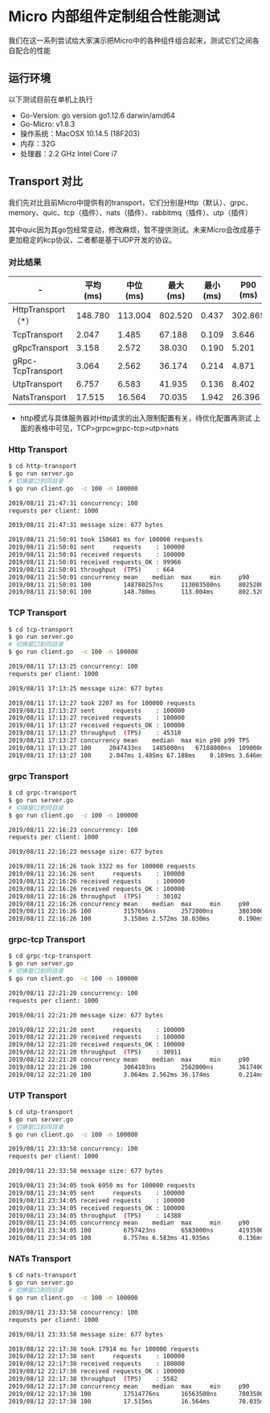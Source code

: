 # Micro 内部组件定制组合性能测试

我们在这一系列尝试给大家演示把Micro中的各种组件组合起来，测试它们之间各自配合的性能

## 运行环境

以下测试目前在单机上执行

- Go-Version: go version go1.12.6 darwin/amd64
- Go-Micro: v1.8.3
- 操作系统：MacOSX 10.14.5 (18F203)
- 内存：32G
- 处理器：2.2 GHz Intel Core i7

## Transport 对比

我们先对比目前Micro中提供有的transport，它们分别是Http（默认）、grpc、memory、quic、tcp（插件）、nats（插件）、rabbitmq（插件）、utp（插件）

其中quic因为其go包经常变动，修改麻烦，暂不提供测试。未来Micro会改成基于更加稳定的kcp协议，二者都是基于UDP开发的协议。

### 对比结果

-|平均<br/>(ms)|中位<br/>(ms)|最大<br/>(ms)|最小<br/>(ms)|P90<br/>(ms)|P99<br/>(ms)|TPS
---|---|---|---|---|---|---|---
HttpTransport（*）|148.780|113.004|802.520|0.437|302.865|396|664
TcpTransport|2.047|1.485|67.188|0.109|3.646|23|45310
gRpcTransport|3.158|2.572|38.030|0.190|5.201|20|30102
gRpc-TcpTransport|3.064|2.562|36.174|0.214|4.871|19|30911
UtpTransport|6.757|6.583|41.935|0.136|8.402|24|14388
NatsTransport|17.515|16.564|70.035|1.942|26.396|51|5582

* http模式与具体服务器对Http请求的出入限制配置有关，待优化配置再测试
上面的表格中可见，TCP>grpc≈grpc-tcp>utp>nats

### Http Transport

```bash
$ cd http-transport
$ go run server.go
# 切换窗口到同目录
$ go run client.go  -c 100 -n 100000

2019/08/11 21:47:31 concurrency: 100
requests per client: 1000

2019/08/11 21:47:31 message size: 677 bytes

2019/08/11 21:50:01 took 150601 ms for 100000 requests
2019/08/11 21:50:01 sent     requests    : 100000
2019/08/11 21:50:01 received requests    : 100000
2019/08/11 21:50:01 received requests_OK : 99966
2019/08/11 21:50:01 throughput  (TPS)    : 664
2019/08/11 21:50:01 concurrency mean    median  max     min     p90     p99     TPS
2019/08/11 21:50:01 100         148780257ns     113003500ns     802520000ns     437000ns        395687500ns     302865000ns     664
2019/08/11 21:50:01 100         148.780ms       113.004ms       802.520ms       0.437ms 302.865ms       396ms   664
```

### TCP Transport

```bash
$ cd tcp-transport
$ go run server.go
# 切换窗口到同目录
$ go run client.go  -c 100 -n 100000

2019/08/11 17:13:25 concurrency: 100
requests per client: 1000

2019/08/11 17:13:25 message size: 677 bytes

2019/08/11 17:13:27 took 2207 ms for 100000 requests
2019/08/11 17:13:27 sent     requests    : 100000
2019/08/11 17:13:27 received requests    : 100000
2019/08/11 17:13:27 received requests_OK : 100000
2019/08/11 17:13:27 throughput  (TPS)    : 45310
2019/08/11 17:13:27 concurrency	mean	median	max	min	p90	p99	TPS
2019/08/11 17:13:27 100 	2047433ns	1485000ns	67188000ns	109000ns	23027000ns	3646000ns	45310
2019/08/11 17:13:27 100 	2.047ms	1.485ms	67.188ms	0.109ms	3.646ms	23ms	45310
```

### grpc Transport

```bash
$ cd grpc-transport
$ go run server.go
# 切换窗口到同目录
$ go run client.go  -c 100 -n 100000

2019/08/11 22:16:23 concurrency: 100
requests per client: 1000

2019/08/11 22:16:23 message size: 677 bytes

2019/08/11 22:16:26 took 3322 ms for 100000 requests
2019/08/11 22:16:26 sent     requests    : 100000
2019/08/11 22:16:26 received requests    : 100000
2019/08/11 22:16:26 received requests_OK : 100000
2019/08/11 22:16:26 throughput  (TPS)    : 30102
2019/08/11 22:16:26 concurrency mean    median  max     min     p90     p99     TPS
2019/08/11 22:16:26 100         3157656ns       2572000ns       38030000ns      190000ns        19897000ns      5201000ns       30102
2019/08/11 22:16:26 100         3.158ms 2.572ms 38.030ms        0.190ms 5.201ms 20ms    30102
```

### grpc-tcp Transport

```bash
$ cd grpc-tcp-transport
$ go run server.go
# 切换窗口到同目录
$ go run client.go  -c 100 -n 100000

2019/08/11 22:21:20 concurrency: 100
requests per client: 1000

2019/08/11 22:21:20 message size: 677 bytes

2019/08/12 22:21:20 sent     requests    : 100000
2019/08/12 22:21:20 received requests    : 100000
2019/08/12 22:21:20 received requests_OK : 100000
2019/08/12 22:21:20 throughput  (TPS)    : 30911
2019/08/12 22:21:20 concurrency mean    median  max     min     p90     p99     TPS
2019/08/12 22:21:20 100         3064103ns       2562000ns       36174000ns      214000ns        18531500ns      4871000ns       30911
2019/08/12 22:21:20 100         3.064ms 2.562ms 36.174ms        0.214ms 4.871ms 19ms    30911
```

### UTP Transport

```bash
$ cd utp-transport
$ go run server.go
# 切换窗口到同目录
$ go run client.go  -c 100 -n 100000

2019/08/11 23:33:58 concurrency: 100
requests per client: 1000

2019/08/11 23:33:58 message size: 677 bytes

2019/08/11 23:34:05 took 6950 ms for 100000 requests
2019/08/11 23:34:05 sent     requests    : 100000
2019/08/11 23:34:05 received requests    : 100000
2019/08/11 23:34:05 received requests_OK : 100000
2019/08/11 23:34:05 throughput  (TPS)    : 14388
2019/08/11 23:34:05 concurrency mean    median  max     min     p90     p99     TPS
2019/08/11 23:34:05 100         6757423ns       6583000ns       41935000ns      136000ns        24452000ns      8402000ns       14388
2019/08/11 23:34:05 100         6.757ms 6.583ms 41.935ms        0.136ms 8.402ms 24ms    14388
```

### NATs Transport

```bash
$ cd nats-transport
$ go run server.go
# 切换窗口到同目录
$ go run client.go  -c 100 -n 100000

2019/08/11 23:33:58 concurrency: 100
requests per client: 1000

2019/08/11 23:33:58 message size: 677 bytes

2019/08/12 22:17:38 took 17914 ms for 100000 requests
2019/08/12 22:17:38 sent     requests    : 100000
2019/08/12 22:17:38 received requests    : 100000
2019/08/12 22:17:38 received requests_OK : 100000
2019/08/12 22:17:38 throughput  (TPS)    : 5582
2019/08/12 22:17:38 concurrency mean    median  max     min     p90     p99     TPS
2019/08/12 22:17:38 100         17514776ns      16563500ns      70035000ns      1942000ns       51078000ns      26396000ns      5582
2019/08/12 22:17:38 100         17.515ms        16.564ms        70.035ms        1.942ms 26.396ms        51ms    5582
```